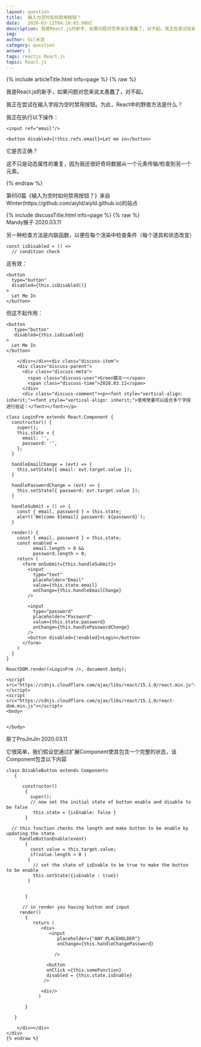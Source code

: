 ```yaml
---
layout: question
title:  输入为空时如何禁用按钮？
date:   2020-03-11T04:16:03.000Z
description: 我是React.js的新手，如果问题对您来说太愚蠢了，对不起。我正在尝试在输入字段为空时禁用按钮。为此，React中的野兽方法是什么？我正在执行以...
img: 
author: Gil米亚
category: question
answer: 3
tags: reactjs React.js
topic: React.js
---
```

<div class="article-root">
  <div class="article">
    {% include articleTitle.html info=page %}
    {% raw %}
    <div class="article-content"><p><font style="vertical-align: inherit;"><font style="vertical-align: inherit;">我是React.js的新手，如果问题对您来说太愚蠢了，对不起。</font></font></p>

<p><font style="vertical-align: inherit;"><font style="vertical-align: inherit;">我正在尝试在输入字段为空时禁用按钮。</font><font style="vertical-align: inherit;">为此，React中的野兽方法是什么？</font></font></p>

<p><font style="vertical-align: inherit;"><font style="vertical-align: inherit;">我正在执行以下操作：</font></font></p>

<pre class="lang-js prettyprint-override"><code>&lt;input ref="email"/&gt;<font></font>
<font></font>
&lt;button disabled={!this.refs.email}&gt;Let me in&lt;/button&gt;<font></font>
</code></pre>

<p><font style="vertical-align: inherit;"><font style="vertical-align: inherit;">它是否正确？</font></font></p>

<p><font style="vertical-align: inherit;"><font style="vertical-align: inherit;">这不只是动态属性的重复，因为我还很好奇将数据从一个元素传输/检查到另一个元素。</font></font></p></div>
    {% endraw %}
  </div>
  <p class="winter_mark">第650篇《输入为空时如何禁用按钮？》来自Winter(https://github.com/aiyld/aiyld.github.io)的站点</p>
  <div class="discuss-wrapper">
    {% include discussTitle.html info=page %}
    {% raw %}
    <div class="discuss-list">
    <div class="discuss-item">
        <div class="discuss-parent">
          <div class="discuss-meta">
            <span class="discuss-user">Mandy猴子</span>
            <span class="discuss-time">2020.03.11</span>
          </div>
          <div class="discuss-comment"><p><font style="vertical-align: inherit;"><font style="vertical-align: inherit;">另一种检查方法是内联函数，以便在每个渲染中检查条件（每个道具和状态改变） </font></font></p>

<pre><code>const isDisabled = () =&gt; <font></font>
  // condition check<font></font>
</code></pre>

<p><font style="vertical-align: inherit;"><font style="vertical-align: inherit;">这有效： </font></font></p>

<pre><code>&lt;button<font></font>
  type="button"<font></font>
  disabled={this.isDisabled()}<font></font>
&gt;<font></font>
  Let Me In<font></font>
&lt;/button&gt;<font></font>
</code></pre>

<p><font style="vertical-align: inherit;"><font style="vertical-align: inherit;">但这不起作用：</font></font></p>

<pre><code>&lt;button<font></font>
   type="button"<font></font>
   disabled={this.isDisabled}<font></font>
&gt;<font></font>
  Let Me In<font></font>
&lt;/button&gt;<font></font>
</code></pre></div>
        </div></div><div class="discuss-item">
        <div class="discuss-parent">
          <div class="discuss-meta">
            <span class="discuss-user">Green猿古一</span>
            <span class="discuss-time">2020.03.11</span>
          </div>
          <div class="discuss-comment"><p><font style="vertical-align: inherit;"><font style="vertical-align: inherit;">使用常量可以组合多个字段进行验证：</font></font></p>

<p></p><div class="snippet" data-lang="js" data-hide="false" data-console="true" data-babel="true">
<div class="snippet-code">
<pre class="snippet-code-js lang-js prettyprint-override"><code>class LoginFrm extends React.Component {<font></font>
  constructor() {<font></font>
    super();<font></font>
    this.state = {<font></font>
      email: '',<font></font>
      password: '',<font></font>
    };<font></font>
  }<font></font>
  <font></font>
  handleEmailChange = (evt) =&gt; {<font></font>
    this.setState({ email: evt.target.value });<font></font>
  }<font></font>
  <font></font>
  handlePasswordChange = (evt) =&gt; {<font></font>
    this.setState({ password: evt.target.value });<font></font>
  }<font></font>
  <font></font>
  handleSubmit = () =&gt; {<font></font>
    const { email, password } = this.state;<font></font>
    alert(`Welcome ${email} password: ${password}`);<font></font>
  }<font></font>
  <font></font>
  render() {<font></font>
    const { email, password } = this.state;<font></font>
    const enabled =<font></font>
          email.length &gt; 0 &amp;&amp;<font></font>
          password.length &gt; 0;<font></font>
    return (<font></font>
      &lt;form onSubmit={this.handleSubmit}&gt;<font></font>
        &lt;input<font></font>
          type="text"<font></font>
          placeholder="Email"<font></font>
          value={this.state.email}<font></font>
          onChange={this.handleEmailChange}<font></font>
        /&gt;<font></font>
        <font></font>
        &lt;input<font></font>
          type="password"<font></font>
          placeholder="Password"<font></font>
          value={this.state.password}<font></font>
          onChange={this.handlePasswordChange}<font></font>
        /&gt;<font></font>
        &lt;button disabled={!enabled}&gt;Login&lt;/button&gt;<font></font>
      &lt;/form&gt;<font></font>
    )<font></font>
  }<font></font>
}<font></font>
<font></font>
ReactDOM.render(&lt;LoginFrm /&gt;, document.body);</code></pre>
<pre class="snippet-code-html lang-html prettyprint-override"><code>&lt;script src="https://cdnjs.cloudflare.com/ajax/libs/react/15.1.0/react.min.js"&gt;&lt;/script&gt;<font></font>
&lt;script src="https://cdnjs.cloudflare.com/ajax/libs/react/15.1.0/react-dom.min.js"&gt;&lt;/script&gt;<font></font>
&lt;body&gt;<font></font>
<font></font>
<font></font>
&lt;/body&gt;</code></pre>
</div>
</div>
<p></p></div>
        </div></div><div class="discuss-item">
        <div class="discuss-parent">
          <div class="discuss-meta">
            <span class="discuss-user">斯丁ProJinJin</span>
            <span class="discuss-time">2020.03.11</span>
          </div>
          <div class="discuss-comment"><p><font style="vertical-align: inherit;"><font style="vertical-align: inherit;">它很简单，我们假设您通过扩展Component使其包含一个完整的状态，该Component包含以下内容</font></font></p>

<pre><code>class DisableButton extends Components <font></font>
   {<font></font>
<font></font>
      constructor()<font></font>
       {<font></font>
         super();<font></font>
         // now set the initial state of button enable and disable to be false<font></font>
          this.state = {isEnable: false }<font></font>
       }<font></font>
<font></font>
  // this function checks the length and make button to be enable by updating the state<font></font>
     handleButtonEnable(event)<font></font>
       {<font></font>
         const value = this.target.value;<font></font>
         if(value.length &gt; 0 )<font></font>
        {<font></font>
          // set the state of isEnable to be true to make the button to be enable<font></font>
          this.setState({isEnable : true})<font></font>
        }<font></font>
<font></font>
<font></font>
       }<font></font>
<font></font>
      // in render you having button and input <font></font>
     render() <font></font>
       {<font></font>
          return (<font></font>
             &lt;div&gt;<font></font>
                &lt;input<font></font>
                   placeholder={"ANY_PLACEHOLDER"}<font></font>
                   onChange={this.handleChangePassword}<font></font>
<font></font>
                  /&gt;<font></font>
<font></font>
               &lt;button <font></font>
               onClick ={this.someFunction}<font></font>
               disabled = {this.state.isEnable} <font></font>
              /&gt; <font></font>
<font></font>
             &lt;div/&gt;<font></font>
            )<font></font>
<font></font>
       }<font></font>
<font></font>
   }<font></font>
</code></pre></div>
        </div></div>
    </div>
    {% endraw %}
  </div>
<div>
